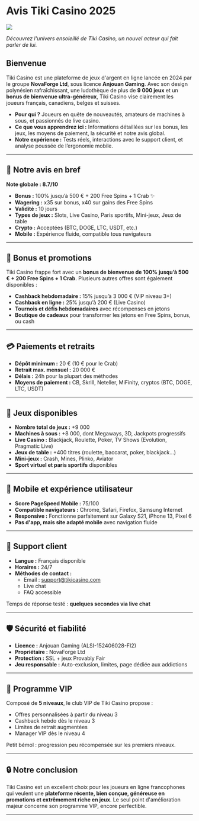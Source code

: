 # Avis Tiki Casino 2025

![](../../actions/workflows/avis-tiki-casino-badge.svg)

_Découvrez l'univers ensoleillé de Tiki Casino, un nouvel acteur qui fait parler de lui._

## Bienvenue

Tiki Casino est une plateforme de jeux d'argent en ligne lancée en 2024 par le groupe **NovaForge Ltd**, sous licence **Anjouan Gaming**. Avec son design polynésien rafraîchissant, une ludothèque de plus de **9 000 jeux** et un **bonus de bienvenue ultra-généreux**, Tiki Casino vise clairement les joueurs français, canadiens, belges et suisses.

- **Pour qui ?** Joueurs en quête de nouveautés, amateurs de machines à sous, et passionnés de live casino.
- **Ce que vous apprendrez ici :** Informations détaillées sur les bonus, les jeux, les moyens de paiement, la sécurité et notre avis global.
- **Notre expérience :** Tests réels, interactions avec le support client, et analyse poussée de l’ergonomie mobile.

---

## 🌟 Notre avis en bref

**Note globale : 8.7/10**

- **Bonus :** 100% jusqu’à 500 € + 200 Free Spins + 1 Crab ✨  
- **Wagering :** x35 sur bonus, x40 sur gains des Free Spins  
- **Validité :** 10 jours  
- **Types de jeux :** Slots, Live Casino, Paris sportifs, Mini-jeux, Jeux de table  
- **Crypto :** Acceptées (BTC, DOGE, LTC, USDT, etc.)  
- **Mobile :** Expérience fluide, compatible tous navigateurs  

---

## 🌈 Bonus et promotions

Tiki Casino frappe fort avec un **bonus de bienvenue de 100% jusqu’à 500 € + 200 Free Spins + 1 Crab**. Plusieurs autres offres sont également disponibles :

- **Cashback hebdomadaire :** 15% jusqu’à 3 000 € (VIP niveau 3+)
- **Cashback en ligne :** 25% jusqu’à 200 € (Live Casino)
- **Tournois et défis hebdomadaires** avec récompenses en jetons
- **Boutique de cadeaux** pour transformer les jetons en Free Spins, bonus, ou cash

---

## 💳 Paiements et retraits

- **Dépôt minimum :** 20 € (10 € pour le Crab)  
- **Retrait max. mensuel :** 20 000 €  
- **Délais :** 24h pour la plupart des méthodes  
- **Moyens de paiement :** CB, Skrill, Neteller, MiFinity, cryptos (BTC, DOGE, LTC, USDT)  

---

## 🎰 Jeux disponibles

- **Nombre total de jeux :** +9 000  
- **Machines à sous :** +8 000, dont Megaways, 3D, Jackpots progressifs  
- **Live Casino :** Blackjack, Roulette, Poker, TV Shows (Evolution, Pragmatic Live)  
- **Jeux de table :** +400 titres (roulette, baccarat, poker, blackjack...)  
- **Mini-jeux :** Crash, Mines, Plinko, Aviator  
- **Sport virtuel et paris sportifs** disponibles  

---

## 🚀 Mobile et expérience utilisateur

- **Score PageSpeed Mobile :** 75/100  
- **Compatible navigateurs :** Chrome, Safari, Firefox, Samsung Internet  
- **Responsive :** Fonctionne parfaitement sur Galaxy S21, iPhone 13, Pixel 6  
- **Pas d'app, mais site adapté mobile** avec navigation fluide  

---

## 💬 Support client

- **Langue :** Français disponible  
- **Horaires :** 24/7  
- **Méthodes de contact :**  
  - Email : support@tikicasino.com  
  - Live chat  
  - FAQ accessible  

Temps de réponse testé : **quelques secondes via live chat**

---

## 🛡️ Sécurité et fiabilité

- **Licence :** Anjouan Gaming (ALSI-152406028-FI2)  
- **Propriétaire :** NovaForge Ltd  
- **Protection :** SSL + jeux Provably Fair  
- **Jeu responsable :** Auto-exclusion, limites, page dédiée aux addictions  

---

## 💼 Programme VIP

Composé de **5 niveaux**, le club VIP de Tiki Casino propose :

- Offres personnalisées à partir du niveau 3  
- Cashback hebdo dès le niveau 3  
- Limites de retrait augmentées  
- Manager VIP dès le niveau 4  

Petit bémol : progression peu récompensée sur les premiers niveaux.

---

## 🔒 Notre conclusion

Tiki Casino est un excellent choix pour les joueurs en ligne francophones qui veulent une **plateforme récente, bien conçue, généreuse en promotions et extrêmement riche en jeux**. Le seul point d'amélioration majeur concerne son programme VIP, encore perfectible.

---
